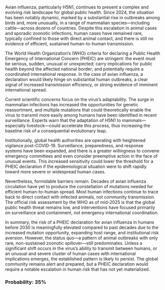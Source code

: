 Avian influenza, particularly H5N1, continues to present a complex and evolving risk landscape for global public health. Since 2024, the situation has been notably dynamic, marked by a substantial rise in outbreaks among birds and, more unusually, in a range of mammalian species—including cattle—across dozens of countries. Despite this escalation in animal cases and sporadic zoonotic infections, human cases have remained rare, typically confined to those with direct animal contact, and there is still no evidence of efficient, sustained human-to-human transmission.

The World Health Organization’s (WHO) criteria for declaring a Public Health Emergency of International Concern (PHEIC) are stringent: the event must be serious, sudden, unusual or unexpected; carry implications for public health beyond the affected national border; and potentially require a coordinated international response. In the case of avian influenza, a declaration would likely hinge on substantial human outbreaks, a clear signal of increased transmission efficiency, or strong evidence of imminent international spread.

Current scientific concerns focus on the virus’s adaptability. The surge in mammalian infections has increased the opportunities for genetic reassortment, and multiple mutations that could theoretically enable the virus to transmit more easily among humans have been identified in recent surveillance. Experts warn that the adaptation of H5N1 to mammals—especially livestock—could accelerate this process, thus increasing the baseline risk of a consequential evolutionary leap.

Institutionally, global health authorities are operating with heightened vigilance post-COVID-19. Surveillance, preparedness, and response systems have been expanded, and there is a greater willingness to convene emergency committees and even consider preemptive action in the face of unusual events. This increased sensitivity could lower the threshold for a PHEIC declaration if the epidemiological situation were to shift rapidly toward more severe or widespread human cases.

Nevertheless, formidable barriers remain. Decades of avian influenza circulation have yet to produce the constellation of mutations needed for efficient human-to-human spread. Most human infections continue to trace back to direct contact with infected animals, not community transmission. The official risk assessment by the WHO as of mid-2025 is that the global public health threat remains low, and interventions have focused primarily on surveillance and containment, not emergency international coordination.

In summary, the risk of a PHEIC declaration for avian influenza in humans before 2030 is meaningfully elevated compared to past decades due to the increased mutation opportunity, expanding host range, and institutional risk aversion. However, the status quo—a pattern of animal outbreaks with only rare, non-sustained zoonotic spillover—still predominates. Unless a significant shift occurs in the virus’s ability to transmit between humans, or an unusual and severe cluster of human cases with international implications emerges, the established pattern is likely to persist. The global community remains alert and prepared, but a PHEIC declaration would require a notable escalation in human risk that has not yet materialized.

### Probability: 35%